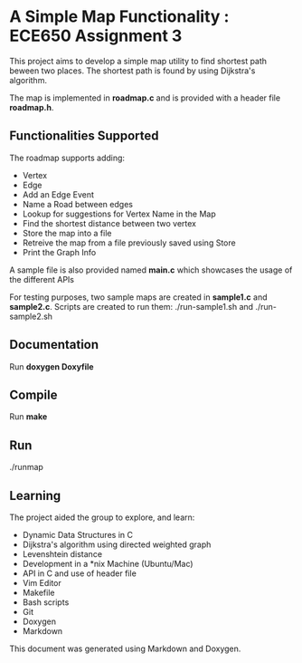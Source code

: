 # A Simple Map Functionality : ECE650 Assignment 3

This project aims to develop a simple map utility to find shortest path beween
two places. The shortest path is found by using Dijkstra's algorithm.

The map is implemented in __roadmap.c__ and is provided with a header file
__roadmap.h__.

Functionalities Supported
------------------------
The roadmap supports adding: 
- Vertex
- Edge
- Add an Edge Event
- Name a Road between edges
- Lookup for suggestions for Vertex Name in the Map
- Find the shortest distance between two vertex
- Store the map into a file
- Retreive the map from a file previously saved using Store
- Print the Graph Info

A sample file is also provided named __main.c__ which showcases the usage of the
different APIs

For testing purposes, two sample maps are created in __sample1.c__ and 
__sample2.c__. Scripts are created to run them: 
./run-sample1.sh and 
./run-sample2.sh

Documentation
-------------
Run __doxygen Doxyfile__

Compile
-------
Run __make__

Run
---
./runmap

Learning
-------
The project aided the group to explore, and learn:
- Dynamic Data Structures in C
- Dijkstra's algorithm using directed weighted graph
- Levenshtein distance
- Development in a \*nix Machine (Ubuntu/Mac)
- API in C and use of header file
- Vim Editor
- Makefile
- Bash scripts
- Git
- Doxygen
- Markdown

This document was generated using Markdown and Doxygen.

